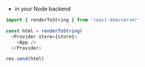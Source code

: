 *   in your Node backend

```javascript
import { renderToString } from 'react-dom/server'

const html = renderToString(
  <Provider store={store}>
    <App />
  </Provider>

res.send(html)
```
